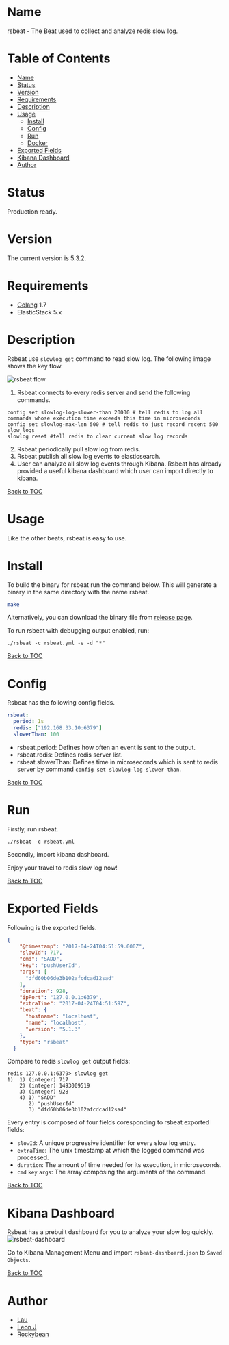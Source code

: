 Name
====
rsbeat - The Beat used to collect and analyze redis slow log.


Table of Contents
=================
* [Name](#name)
* [Status](#status)
* [Version](#version)
* [Requirements](#requirements)
* [Description](#description)
* [Usage](#usage)
    * [Install](#install)
    * [Config](#config)
    * [Run](#run)
    * [Docker](#docker)
* [Exported Fields](#exported-fields)
* [Kibana Dashboard](#kibana-dashboard)
* [Author](#author)

Status
======

Production ready.

Version
=======

The current version is 5.3.2.

Requirements
============
* [Golang](https://golang.org/dl/) 1.7
* ElasticStack 5.x

Description
===========
Rsbeat use `slowlog get` command to read slow log. The following image shows the key flow.

![rsbeat flow](rsbeat.png)

1. Rsbeat connects to every redis server and send the following commands.
```shell
config set slowlog-log-slower-than 20000 # tell redis to log all commands whose execution time exceeds this time in microseconds
config set slowlog-max-len 500 # tell redis to just record recent 500 slow logs
slowlog reset #tell redis to clear current slow log records
```
2. Rsbeat periodically pull slow log from redis.
3. Rsbeat publish all slow log events to elasticsearch.
4. User can analyze all slow log events through Kibana. Rsbeat has already provided a useful kibana dashboard which user can import directly to kibana.

[Back to TOC](#table-of-contents)


Usage
=====

Like the other beats, rsbeat is easy to use.

Install
=======
To build the binary for rsbeat run the command below. This will generate a binary in the same directory with the name rsbeat.

```bash
make
```

Alternatively, you can download the binary file from [release page](https://github.com/Yourdream/rsbeat/releases).

To run rsbeat with debugging output enabled, run:

```
./rsbeat -c rsbeat.yml -e -d "*"
```

[Back to TOC](#table-of-contents)


Config
======
Rsbeat has the following config fields.

```yaml
rsbeat:
  period: 1s 
  redis: ["192.168.33.10:6379"]
  slowerThan: 100 
```
* rsbeat.period: Defines how often an event is sent to the output.
* rsbeat.redis: Defines redis server list.
* rsbeat.slowerThan: Defines time in microseconds which is sent to redis server by command `config set slowlog-log-slower-than`.

[Back to TOC](#table-of-contents)

Run
===
Firstly, run rsbeat.

```
./rsbeat -c rsbeat.yml
```

Secondly, import kibana dashboard.

Enjoy your travel to redis slow log now!

[Back to TOC](#table-of-contents)

Exported Fields
=====
Following is the exported fields.

```json
{
    "@timestamp": "2017-04-24T04:51:59.000Z",
    "slowId": 717,
    "cmd": "SADD",
    "key": "pushUserId",
    "args": [
      "dfd60b06de3b102afcdcad12sad"
    ],
    "duration": 928,
    "ipPort": "127.0.0.1:6379",
    "extraTime": "2017-04-24T04:51:59Z",
    "beat": {
      "hostname": "localhost",
      "name": "localhost",
      "version": "5.1.3"
    },
    "type": "rsbeat"
  }
```

Compare to redis `slowlog get` output fields:

```
redis 127.0.0.1:6379> slowlog get
1)  1) (integer) 717
    2) (integer) 1493009519
    3) (integer) 928
    4) 1) "SADD"
       2) "pushUserId"
       3) "dfd60b06de3b102afcdcad12sad"

```

Every entry is composed of four fields coresponding to rsbeat exported fields:
* `slowId`: A unique progressive identifier for every slow log entry.
* `extraTime`: The unix timestamp at which the logged command was processed.
* `duration`: The amount of time needed for its execution, in microseconds.
* `cmd` `key` `args`: The array composing the arguments of the command.

[Back to TOC](#table-of-contents)

Kibana Dashboard
================
Rsbeat has a prebuilt dashboard for you to analyze your slow log quickly.
 ![rsbeat-dashboard](rsbeat-dashboard.png)
 
 Go to Kibana Management Menu and import `rsbeat-dashboard.json` to `Saved Objects`.

[Back to TOC](#table-of-contents)

Author
======
* [Lau](https://github.com/liugaohua)
* [Leon J](https://github.com/jyj1993126)
* [Rockybean](https://github.com/rockybean)
